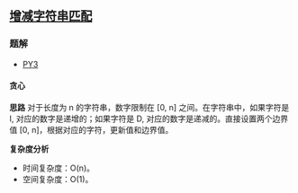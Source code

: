 ## [增减字符串匹配](https://leetcode.cn/problems/di-string-match/)

### 题解
+ [PY3](../../py3/1024/942.py)

#### 贪心
**思路**
对于长度为 n 的字符串，数字限制在 [0, n] 之间。在字符串中，如果字符是 I, 对应的数字是递增的；如果字符是 D, 对应的数字是递减的。直接设置两个边界值 [0, n]，根据对应的字符，更新值和边界值。

**复杂度分析**
+ 时间复杂度：O(n)。
+ 空间复杂度：O(1)。